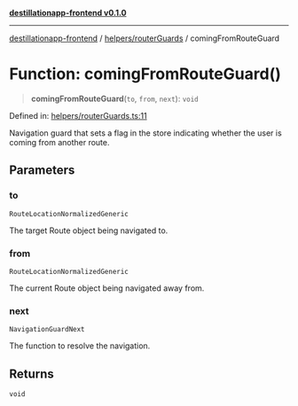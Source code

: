 [**destillationapp-frontend v0.1.0**](../../../README.md)

***

[destillationapp-frontend](../../../modules.md) / [helpers/routerGuards](../README.md) / comingFromRouteGuard

# Function: comingFromRouteGuard()

> **comingFromRouteGuard**(`to`, `from`, `next`): `void`

Defined in: [helpers/routerGuards.ts:11](https://github.com/DestillApp/main/blob/76aba95a5d8c1d9174ebde73d7b50f0ea64b491a/frontend/src/helpers/routerGuards.ts#L11)

Navigation guard that sets a flag in the store indicating whether the user is coming from another route.

## Parameters

### to

`RouteLocationNormalizedGeneric`

The target Route object being navigated to.

### from

`RouteLocationNormalizedGeneric`

The current Route object being navigated away from.

### next

`NavigationGuardNext`

The function to resolve the navigation.

## Returns

`void`
